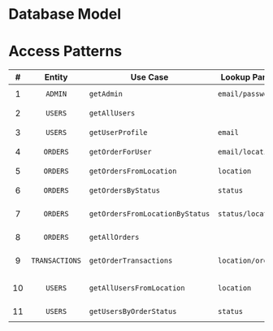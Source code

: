 # Database Model

# Access Patterns

|  # |     Entity     | Use Case                        | Lookup Parameters      | Index | Key Conditions                                                | Filter |
|:--:|:--------------:|---------------------------------|------------------------|-------|---------------------------------------------------------------|--------|
| 1  | `ADMIN`        | `getAdmin`                      | `email/password`       | Main  | `PK=ADMIN#<email> AND SK=ADMIN#<password>`                    |        |
| 2  | `USERS`        | `getAllUsers`                   |                        | Main  | `PK=begins_with(USER) AND SK=PROFILE`                         |        |
| 3  | `USERS`        | `getUserProfile`                | `email`                | Main  | `PK=USER#<email> AND SK=PROFILE`                              |        |
| 4  | `ORDERS`       | `getOrderForUser`               | `email/location/order` | GSI1  | `PK=USER#<email> AND SK=ORDER#<location>#<order>`             |        |
| 5  | `ORDERS`       | `getOrdersFromLocation`         | `location`             | Main  | `PK=begins_with(ORDER#<location>) AND SK=META`                |        |
| 6  | `ORDERS`       | `getOrdersByStatus`             | `status`               | GSI1  | `PK=<status> AND SK=begins_with(ORDER)`                       |        |
| 7  | `ORDERS`       | `getOrdersFromLocationByStatus` | `status/location`      | GSI1  | `PK=<status> AND SK=begins_with(ORDER#<location>)`            |        |
| 8  | `ORDERS`       | `getAllOrders`                  |                        | Main  | `PK=begins_with(ORDER) AND SK=META`                           |        |
| 9  | `TRANSACTIONS` | `getOrderTransactions`          | `location/order`       | Main  | `PK=ORDER#<location>#<order> AND SK=begins_with(TRANSACTION)` |        |
| 10 | `USERS`        | `getAllUsersFromLocation`       | `location`             | Main  | `PK=begins_with(USER) and SK=begins_with(ORDER#<location>)`   |        |
| 11 | `USERS`        | `getUsersByOrderStatus`         | `status`               | GSI1  | `PK=<status> and SK=begins_with(USER)`                        |        |
